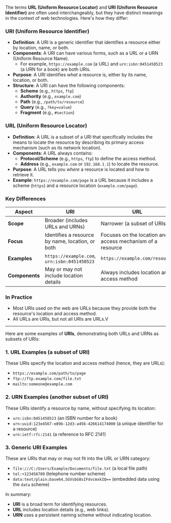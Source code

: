 The terms **URL (Uniform Resource Locator)** and **URI (Uniform Resource Identifier)** are often used interchangeably, but they have distinct meanings in the context of web technologies. Here's how they differ:

### **URI (Uniform Resource Identifier)**
- **Definition**: A URI is a generic identifier that identifies a resource either by location, name, or both.
- **Components**: A URI can have various forms, such as a URL or a URN (Uniform Resource Name). 
  - For example, `https://example.com` (a URL) and `urn:isbn:0451450523` (a URN for a book) are both URIs.
- **Purpose**: A URI identifies *what* a resource is, either by its name, location, or both.
- **Structure**: A URI can have the following components:
  - **Scheme** (e.g., `https`, `ftp`)
  - **Authority** (e.g., `example.com`)
  - **Path** (e.g., `/path/to/resource`)
  - **Query** (e.g., `?key=value`)
  - **Fragment** (e.g., `#section`)

### **URL (Uniform Resource Locator)**
- **Definition**: A URL is a subset of a URI that specifically includes the means to locate the resource by describing its primary access mechanism (such as its network location).
- **Components**: A URL always contains:
  - **Protocol/Scheme** (e.g., `https`, `ftp`) to define the access method.
  - **Address** (e.g., `example.com` or `192.168.1.1`) to locate the resource.
- **Purpose**: A URL tells you *where* a resource is located and how to retrieve it.
- **Example**: `https://example.com/page` is a URL because it includes a scheme (`https`) and a resource location (`example.com/page`).

### **Key Differences**
| **Aspect**         | **URI**                                      | **URL**                                      |
|---------------------|----------------------------------------------|----------------------------------------------|
| **Scope**          | Broader (includes URLs and URNs)             | Narrower (a subset of URIs)                  |
| **Focus**          | Identifies a resource by name, location, or both | Focuses on the location and access mechanism of a resource |
| **Examples**       | `https://example.com`, `urn:isbn:0451450523` | `https://example.com/resource`              |
| **Components**     | May or may not include location details      | Always includes location and access method  |

### **In Practice**
- Most URIs used on the web are URLs because they provide both the resource's location and access method.
- All URLs are URIs, but not all URIs are URLs.V

---

Here are some examples of **URIs**, demonstrating both URLs and URNs as subsets of URIs:

### **1. URL Examples (a subset of URI)**
These URIs specify the location and access method (hence, they are URLs):
- `https://example.com/path/to/page`
- `ftp://ftp.example.com/file.txt`
- `mailto:someone@example.com`

### **2. URN Examples (another subset of URI)**
These URIs identify a resource by name, without specifying its location:
- `urn:isbn:0451450523` (an ISBN number for a book)
- `urn:uuid:123e4567-e89b-12d3-a456-426614174000` (a unique identifier for a resource)
- `urn:ietf:rfc:2141` (a reference to RFC 2141)

### **3. Generic URI Examples**
These are URIs that may or may not fit into the URL or URN category:
- `file:///C:/Users/Example/Documents/file.txt` (a local file path)
- `tel:+123456789` (telephone number scheme)
- `data:text/plain;base64,SGVsbG8sIFdvcmxkIQ==` (embedded data using the `data` scheme) 

In summary:
- **URI** is a broad term for identifying resources.
- **URL** includes location details (e.g., web links).
- **URN** uses a persistent naming scheme without indicating location.